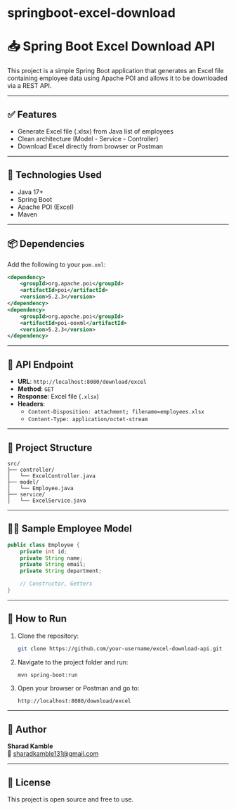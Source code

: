 # springboot-excel-download


# 📥 Spring Boot Excel Download API

This project is a simple Spring Boot application that generates an Excel file containing employee data using Apache POI and allows it to be downloaded via a REST API.

---

## ✅ Features

- Generate Excel file (.xlsx) from Java list of employees
- Clean architecture (Model - Service - Controller)
- Download Excel directly from browser or Postman

---

## 🔧 Technologies Used

- Java 17+
- Spring Boot
- Apache POI (Excel)
- Maven

---

## 📦 Dependencies

Add the following to your `pom.xml`:

```xml
<dependency>
    <groupId>org.apache.poi</groupId>
    <artifactId>poi</artifactId>
    <version>5.2.3</version>
</dependency>
<dependency>
    <groupId>org.apache.poi</groupId>
    <artifactId>poi-ooxml</artifactId>
    <version>5.2.3</version>
</dependency>
```

---

## 🧾 API Endpoint

- **URL**: `http://localhost:8080/download/excel`
- **Method**: `GET`
- **Response**: Excel file (`.xlsx`)
- **Headers**:
  - `Content-Disposition: attachment; filename=employees.xlsx`
  - `Content-Type: application/octet-stream`

---

## 📁 Project Structure

```
src/
├── controller/
│   └── ExcelController.java
├── model/
│   └── Employee.java
├── service/
│   └── ExcelService.java
```

---

## 👨‍💼 Sample Employee Model

```java
public class Employee {
    private int id;
    private String name;
    private String email;
    private String department;

    // Constructor, Getters
}
```

---

## 🚀 How to Run

1. Clone the repository:
   ```bash
   git clone https://github.com/your-username/excel-download-api.git
   ```
2. Navigate to the project folder and run:
   ```bash
   mvn spring-boot:run
   ```
3. Open your browser or Postman and go to:
   ```
   http://localhost:8080/download/excel
   ```

---

## 📌 Author

**Sharad Kamble**  
📧 sharadkamble131@gmail.com

---

## 📝 License

This project is open source and free to use.
